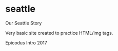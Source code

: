 # seattle
Our Seattle Story

Very basic site created to practice HTML/img tags.

Epicodus Intro 2017
